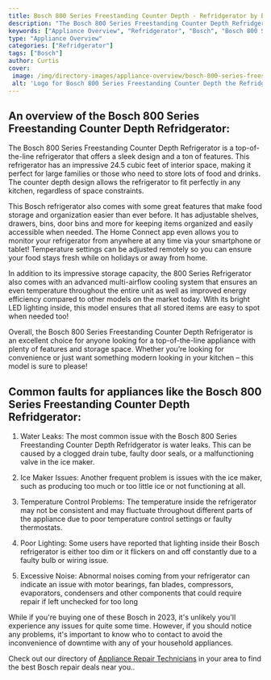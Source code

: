 ```yaml
---
title: Bosch 800 Series Freestanding Counter Depth - Refridgerator by Bosch in 2023
description: "The Bosch 800 Series Freestanding Counter Depth Refridgerator is a high-end appliance that offers features like a counter-depth design, bottom freezer, and water and ice dispenser. At 24 cubic feet, this fridge has plenty of space for groceries, and the bottom freezer makes it easy to access items stored in the back. The water and ice dispenser is a convenient feature, and the counter-depth design gives this fridge a sleek look that will complement any kitchen."
keywords: ["Appliance Overview", "Refridgerator", "Bosch", "Bosch 800 Series Freestanding Counter Depth"]
type: "Appliance Overview"
categories: ["Refridgerator"]
tags: ["Bosch"]
author: Curtis
cover: 
 image: /img/directory-images/appliance-overview/bosch-800-series-freestanding-counter-depth-refridgerator.webp
 alt: 'Logo for Bosch 800 Series Freestanding Counter Depth the Refridgerator from Bosch'
---
```


## An overview of the Bosch 800 Series Freestanding Counter Depth Refridgerator:

The Bosch 800 Series Freestanding Counter Depth Refrigerator is a top-of-the-line refrigerator that offers a sleek design and a ton of features. This refrigerator has an impressive 24.5 cubic feet of interior space, making it perfect for large families or those who need to store lots of food and drinks. The counter depth design allows the refrigerator to fit perfectly in any kitchen, regardless of space constraints.

This Bosch refrigerator also comes with some great features that make food storage and organization easier than ever before. It has adjustable shelves, drawers, bins, door bins and more for keeping items organized and easily accessible when needed. The Home Connect app even allows you to monitor your refrigerator from anywhere at any time via your smartphone or tablet! Temperature settings can be adjusted remotely so you can ensure your food stays fresh while on holidays or away from home.

In addition to its impressive storage capacity, the 800 Series Refrigerator also comes with an advanced multi-airflow cooling system that ensures an even temperature throughout the entire unit as well as improved energy efficiency compared to other models on the market today. With its bright LED lighting inside, this model ensures that all stored items are easy to spot when needed too! 

Overall, the Bosch 800 Series Freestanding Counter Depth Refrigerator is an excellent choice for anyone looking for a top-of-the-line appliance with plenty of features and storage space. Whether you’re looking for convenience or just want something modern looking in your kitchen – this model is sure to please!

## Common faults for appliances like the Bosch 800 Series Freestanding Counter Depth Refridgerator:
1. Water Leaks: The most common issue with the Bosch 800 Series Freestanding Counter Depth Refridgerator is water leaks. This can be caused by a clogged drain tube, faulty door seals, or a malfunctioning valve in the ice maker. 

2. Ice Maker Issues: Another frequent problem is issues with the ice maker, such as producing too much or too little ice or not functioning at all. 

3. Temperature Control Problems: The temperature inside the refrigerator may not be consistent and may fluctuate throughout different parts of the appliance due to poor temperature control settings or faulty thermostats. 

4. Poor Lighting: Some users have reported that lighting inside their Bosch refrigerator is either too dim or it flickers on and off constantly due to a faulty bulb or wiring issue.  

5. Excessive Noise: Abnormal noises coming from your refrigerator can indicate an issue with motor bearings, fan blades, compressors, evaporators, condensers and other components that could require repair if left unchecked for too long

While if you're buying one of these Bosch in 2023, it's unlikely you'll experience any issues for quite some time. However, if you should notice any problems, it's important to know who to contact to avoid the inconvenience of downtime with any of your household appliances.

Check out our directory of <a href="/appliance-repair-technicians">Appliance Repair Technicians</a> in your area to find the best Bosch repair deals near you..
